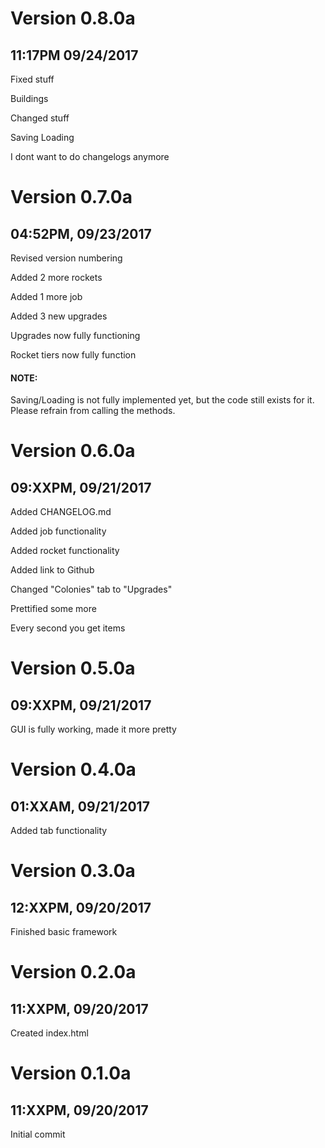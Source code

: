# Version 0.8.0a
## 11:17PM 09/24/2017
Fixed stuff

Buildings

Changed stuff

Saving Loading

I dont want to do changelogs anymore

# Version 0.7.0a
## 04:52PM, 09/23/2017
Revised version numbering

Added 2 more rockets

Added 1 more job

Added 3 new upgrades

Upgrades now fully functioning

Rocket tiers now fully function

#### NOTE:
Saving/Loading is not fully implemented yet, but the code still exists for it.
Please refrain from calling the methods.


# Version 0.6.0a
## 09:XXPM, 09/21/2017
Added CHANGELOG.md

Added job functionality

Added rocket functionality

Added link to Github

Changed "Colonies" tab to "Upgrades"

Prettified some more

Every second you get items


# Version 0.5.0a
## 09:XXPM, 09/21/2017
GUI is fully working, made it more pretty


# Version 0.4.0a
## 01:XXAM, 09/21/2017
Added tab functionality


# Version 0.3.0a
## 12:XXPM, 09/20/2017
Finished basic framework


# Version 0.2.0a
## 11:XXPM, 09/20/2017
Created index.html


# Version 0.1.0a
## 11:XXPM, 09/20/2017
Initial commit
